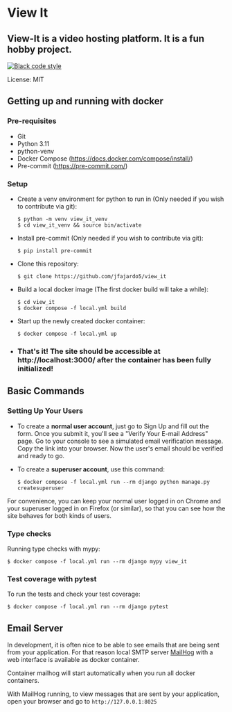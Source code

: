 # View It

## View-It is a video hosting platform. It is a fun hobby project.

[![Black code style](https://img.shields.io/badge/code%20style-black-000000.svg)](https://github.com/ambv/black)

License: MIT

## Getting up and running with docker

### Pre-requisites

- Git
- Python 3.11
- python-venv
- Docker Compose (https://docs.docker.com/compose/install/)
- Pre-commit (https://pre-commit.com/)

### Setup

- Create a venv environment for python to run in (Only needed if you wish to contribute via git):

      $ python -m venv view_it_venv
      $ cd view_it_venv && source bin/activate

- Install pre-commit (Only needed if you wish to contribute via git):

      $ pip install pre-commit

- Clone this repository:

      $ git clone https://github.com/jfajardo5/view_it

- Build a local docker image (The first docker build will take a while):

      $ cd view_it
      $ docker compose -f local.yml build

- Start up the newly created docker container:

      $ docker compose -f local.yml up

- ### That's it! The site should be accessible at http://localhost:3000/ after the container has been fully initialized!

## Basic Commands

### Setting Up Your Users

- To create a **normal user account**, just go to Sign Up and fill out the form. Once you submit it, you'll see a "Verify Your E-mail Address" page. Go to your console to see a simulated email verification message. Copy the link into your browser. Now the user's email should be verified and ready to go.

- To create a **superuser account**, use this command:

      $ docker compose -f local.yml run --rm django python manage.py createsuperuser

For convenience, you can keep your normal user logged in on Chrome and your superuser logged in on Firefox (or similar), so that you can see how the site behaves for both kinds of users.

### Type checks

Running type checks with mypy:

    $ docker compose -f local.yml run --rm django mypy view_it

### Test coverage with pytest

To run the tests and check your test coverage:

    $ docker compose -f local.yml run --rm django pytest

## Email Server

In development, it is often nice to be able to see emails that are being sent from your application. For that reason local SMTP server [MailHog](https://github.com/mailhog/MailHog) with a web interface is available as docker container.

Container mailhog will start automatically when you run all docker containers.

With MailHog running, to view messages that are sent by your application, open your browser and go to `http://127.0.0.1:8025`
